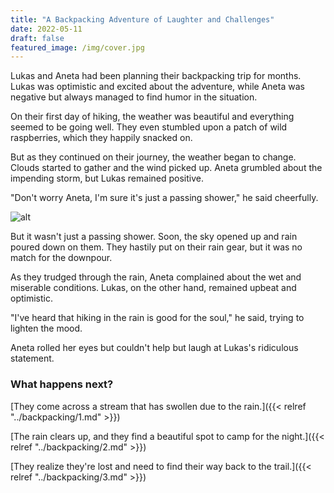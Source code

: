 ```yaml
---
title: "A Backpacking Adventure of Laughter and Challenges"
date: 2022-05-11
draft: false
featured_image: /img/cover.jpg
---
```


Lukas and Aneta had been planning their backpacking trip for months. Lukas was optimistic and excited about the adventure, while Aneta was negative but always managed to find humor in the situation.

On their first day of hiking, the weather was beautiful and everything seemed to be going well. They even stumbled upon a patch of wild raspberries, which they happily snacked on.

But as they continued on their journey, the weather began to change. Clouds started to gather and the wind picked up. Aneta grumbled about the impending storm, but Lukas remained positive.

"Don't worry Aneta, I'm sure it's just a passing shower," he said cheerfully.

![alt](/ai-travel-stories/img/start.png)

But it wasn't just a passing shower. Soon, the sky opened up and rain poured down on them. They hastily put on their rain gear, but it was no match for the downpour.

As they trudged through the rain, Aneta complained about the wet and miserable conditions. Lukas, on the other hand, remained upbeat and optimistic.

"I've heard that hiking in the rain is good for the soul," he said, trying to lighten the mood.

Aneta rolled her eyes but couldn't help but laugh at Lukas's ridiculous statement.

### What happens next?

[They come across a stream that has swollen due to the rain.]({{< relref "../backpacking/1.md" >}})

[The rain clears up, and they find a beautiful spot to camp for the night.]({{< relref "../backpacking/2.md" >}})

[They realize they're lost and need to find their way back to the trail.]({{< relref "../backpacking/3.md" >}})

